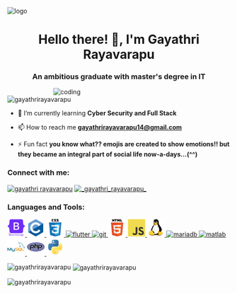![logo](https://wallpapers.com/images/hd/coding-background-5z97ezjr9j4mq9be.jpg)

<h1 align="center">Hello there! 👋, I'm Gayathri Rayavarapu</h1>
<h3 align="center">An ambitious graduate with master's degree in IT</h3>

<img align="right" alt="coding" width="400" src="https://user-images.githubusercontent.com/125878564/258871853-20e24ac8-354d-4ec0-8f25-ef158aec9420.gif">


<p align="left"> <img src="https://komarev.com/ghpvc/?username=gayathrirayavarapu&label=Profile%20views&color=0e75b6&style=flat" alt="gayathrirayavarapu" /> </p>

- 🌱 I’m currently learning **Cyber Security and Full Stack**

- 📫 How to reach me **gayathrirayavarapu14@gmail.com**

- ⚡ Fun fact **you know what?? emojis are created to show emotions!! but they became an integral part of social life now-a-days...(^^)**

<h3 align="left">Connect with me:</h3>
<p align="left">
<a href="https://linkedin.com/in/gayathri-rayavarapu-84a239273" target="blank"><img align="center" src="https://raw.githubusercontent.com/rahuldkjain/github-profile-readme-generator/master/src/images/icons/Social/linked-in-alt.svg" alt="gayathri rayavarapu" height="30" width="40" /></a>
<a href="https://instagram.com/_gayathri_rayavarapu_" target="blank"><img align="center" src="https://raw.githubusercontent.com/rahuldkjain/github-profile-readme-generator/master/src/images/icons/Social/instagram.svg" alt="_gayathri_rayavarapu_" height="30" width="40" /></a>
  
</p>

<h3 align="left">Languages and Tools:</h3>
<p align="left"> <a href="https://getbootstrap.com" target="_blank" rel="noreferrer"> <img src="https://raw.githubusercontent.com/devicons/devicon/master/icons/bootstrap/bootstrap-plain-wordmark.svg" alt="bootstrap" width="40" height="40"/> </a> <a href="https://www.cprogramming.com/" target="_blank" rel="noreferrer"> <img src="https://raw.githubusercontent.com/devicons/devicon/master/icons/c/c-original.svg" alt="c" width="40" height="40"/> </a> <a href="https://www.w3schools.com/css/" target="_blank" rel="noreferrer"> <img src="https://raw.githubusercontent.com/devicons/devicon/master/icons/css3/css3-original-wordmark.svg" alt="css3" width="40" height="40"/> </a> <a href="https://flutter.dev" target="_blank" rel="noreferrer"> <img src="https://www.vectorlogo.zone/logos/flutterio/flutterio-icon.svg" alt="flutter" width="40" height="40"/> </a> <a href="https://git-scm.com/" target="_blank" rel="noreferrer"> <img src="https://www.vectorlogo.zone/logos/git-scm/git-scm-icon.svg" alt="git" width="40" height="40"/> </a> <a href="https://www.w3.org/html/" target="_blank" rel="noreferrer"> <img src="https://raw.githubusercontent.com/devicons/devicon/master/icons/html5/html5-original-wordmark.svg" alt="html5" width="40" height="40"/> </a> <a href="https://developer.mozilla.org/en-US/docs/Web/JavaScript" target="_blank" rel="noreferrer"> <img src="https://raw.githubusercontent.com/devicons/devicon/master/icons/javascript/javascript-original.svg" alt="javascript" width="40" height="40"/> </a> <a href="https://www.linux.org/" target="_blank" rel="noreferrer"> <img src="https://raw.githubusercontent.com/devicons/devicon/master/icons/linux/linux-original.svg" alt="linux" width="40" height="40"/> </a> <a href="https://mariadb.org/" target="_blank" rel="noreferrer"> <img src="https://www.vectorlogo.zone/logos/mariadb/mariadb-icon.svg" alt="mariadb" width="40" height="40"/> </a> <a href="https://www.mathworks.com/" target="_blank" rel="noreferrer"> <img src="https://upload.wikimedia.org/wikipedia/commons/2/21/Matlab_Logo.png" alt="matlab" width="40" height="40"/> </a> <a href="https://www.mysql.com/" target="_blank" rel="noreferrer"> <img src="https://raw.githubusercontent.com/devicons/devicon/master/icons/mysql/mysql-original-wordmark.svg" alt="mysql" width="40" height="40"/> </a> <a href="https://www.php.net" target="_blank" rel="noreferrer"> <img src="https://raw.githubusercontent.com/devicons/devicon/master/icons/php/php-original.svg" alt="php" width="40" height="40"/> </a> <a href="https://www.python.org" target="_blank" rel="noreferrer"> <img src="https://raw.githubusercontent.com/devicons/devicon/master/icons/python/python-original.svg" alt="python" width="40" height="40"/> </a> </p>

<p><img align="left" src="https://github-readme-stats.vercel.app/api/top-langs?username=gayathrirayavarapu&show_icons=true&locale=en&layout=compact" alt="gayathrirayavarapu" /></p>

<p>&nbsp;<img align="center" src="https://github-readme-stats.vercel.app/api?username=gayathrirayavarapu&show_icons=true&locale=en" alt="gayathrirayavarapu" /></p>

<p><img align="center" src="https://github-readme-streak-stats.herokuapp.com/?user=gayathrirayavarapu&" alt="gayathrirayavarapu" /></p>
